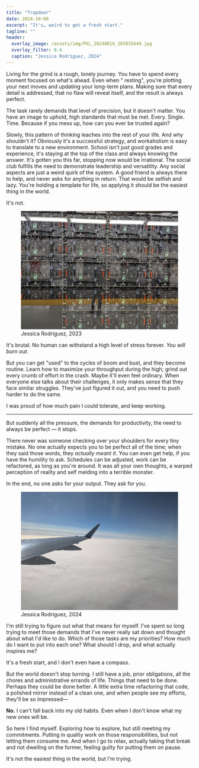 ```yaml
---
title: "Trapdoor"
date: 2024-10-08
excerpt: "It's… weird to get a fresh start."
tagline: ""
header:
  overlay_image: /assets/img/PXL_20240816_203835649.jpg
  overlay_filter: 0.4
  caption: "Jessica Rodriguez, 2024"
---
```


Living for the grind is a rough, lonely journey. You have to spend every moment focused on what's ahead. Even when "
resting", you're plotting your next moves and updating your long-term plans. Making sure that every detail is addressed,
that no flaw will reveal itself, and the result is always perfect.

The task rarely demands that level of precision, but it doesn't matter. You have an image to uphold, high standards that
must be met. Every. Single. Time. Because if you mess up, how can you ever be trusted again?

Slowly, this pattern of thinking leaches into the rest of your life. And why shouldn't it? Obviously it's a successful
strategy, and workaholism is easy to translate to a new environment. School isn't just good grades and experience, it's
staying at the top of the class and always knowing the answer. It's gotten you this far, stopping now would be
irrational. The social club fulfills the need to demonstrate leadership and versatility. Any social aspects are just a
weird quirk of the system. A good friend is always there to help, and never asks for anything in return. That would be
selfish and lazy. You're holding a template for life, so applying it should be the easiest thing in the world.

It's not.

<figure>
  <img src="/assets/img/PXL_20231206_190049619.jpg" alt="A modular video wall with exposed controllers" />
  <figcaption>Jessica Rodriguez, 2023</figcaption>
</figure>

It's brutal. No human can withstand a high level of stress forever. _You will burn out._

But you can get "used" to the cycles of boom and bust, and they become routine. Learn how to maximize your throughput
during the high; grind out every crumb of effort in the crash. Maybe it'll even feel ordinary. When everyone else talks
about their challenges, it only makes sense that they face similar struggles. They've just figured it out, and you need
to push harder to do the same.

I was proud of how much pain I could tolerate, and keep working.

<hr class="ellipsis-hr">

But suddenly all the pressure, the demands for productivity, the need to always be perfect — it stops.

There never was someone checking over your shoulders for every tiny mistake. No one actually expects you to be perfect
all of the time; when they said those words, they _actually meant it_. You can even get help, if you have the humility
to ask. Schedules can be adjusted, work can be refactored, as long as you're around. It was all your own thoughts, a
warped perception of reality and self melding into a terrible monster.

In the end, no one asks for your output. They ask for you.

<figure>
  <img src="/assets/img/PXL_20241001_145005087.jpg" alt="An airplane flies in the clear skies above a cloud layer" />
  <figcaption>Jessica Rodriguez, 2024</figcaption>
</figure>

I'm still trying to figure out what that means for myself. I've spent so long trying to meet those demands that I've
never really sat down and thought about what I'd like to do. Which of those tasks are my priorities? How much do I want
to put into each one? What should I drop, and what actually inspires me?

It's a fresh start, and I don't even have a compass.

But the world doesn't stop turning. I still have a job, prior obligations, all the chores and administrative errands of
life. Things that need to be done. Perhaps they could be done better. A little extra time refactoring that code, a
polished mirror instead of a clean one, and when people see my efforts, they'll be so impressed—

**No.** I can't fall back into my old habits. Even when I don't know what my new ones will be.

So here I find myself. Exploring how to explore, but still meeting my commitments. Putting in quality work on those
responsibilities, but not letting them consume me. And when I go to relax, actually taking that break and not dwelling
on the former, feeling guilty for putting them on pause.

It's not the easiest thing in the world, but I'm trying.
